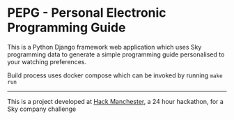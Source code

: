 # PEPG - Personal Electronic Programming Guide


This is a Python Django framework web application which uses Sky programming data to generate a simple programming guide personalised to your watching preferences. 

Build process uses docker compose which can be invoked by running ``` make run ```

---

This is a project developed at [Hack Manchester](http://www.hackmanchester.com/), a 24 hour hackathon, for a Sky company challenge